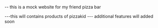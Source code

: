 -- this is a mock website for my friend pizza bar

---this will contains products of pizzakid
--- additional features will added soon